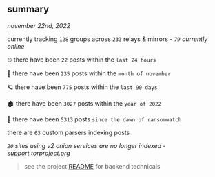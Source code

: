 
## summary
_november 22nd, 2022_

currently tracking `128` groups across `233` relays & mirrors - _`79` currently online_

⏲ there have been `22` posts within the `last 24 hours`

🦈 there have been `235` posts within the `month of november`

🪐 there have been `775` posts within the `last 90 days`

🏚 there have been `3027` posts within the `year of 2022`

🦕 there have been `5313` posts `since the dawn of ransomwatch`

there are `63` custom parsers indexing posts

_`20` sites using v2 onion services are no longer indexed - [support.torproject.org](https://support.torproject.org/onionservices/v2-deprecation/)_

> see the project [README](https://github.com/joshhighet/ransomwatch#ransomwatch--) for backend technicals
